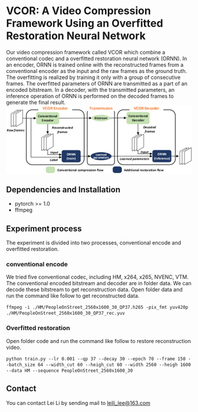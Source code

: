 # VCOR: A Video Compression Framework Using an Overfitted Restoration Neural Network


Our video compression framework called VCOR which combine a conventional codec and a overfitted restoration neural network (ORNN). In an encoder, ORNN is trained online with the reconstructed frames from a conventional encoder as the input and the raw frames as the ground truth. The overfitting is realized by training it only with a group of consecutive frames. The overfitted parameters of ORNN are transmitted as a part of an encoded bitstream. In a decoder, with the transmitted parameters, an inference operation of ORNN is performed on the decoded frames to generate the final result.
![framework](./img/framework.png)

## Dependencies and Installation
* pytorch >= 1.0
* ffmpeg

## Experiment process
The experiment is divided into two processes, conventional encode and overfitted restoration.
### conventional encode
We tried five conventional codec, including HM, x264, x265, NVENC, VTM. The conventional encoded bitstream and decoder are in folder data. We can decode these bitstream to get reconstruction data.
Open folder data and run the command like follow to get reconstructed data.
```
ffmpeg -i ./HM/PeopleOnStreet_2560x1600_30_QP37.h265 -pix_fmt yuv420p ./HM/PeopleOnStreet_2560x1600_30_QP37_rec.yuv
```

### Overfitted restoration
Open folder code and run the command like follow to restore reconstruction video.
```
python train.py --lr 0.001 --qp 37 --decay 30 --epoch 70 --frame 150 --batch_size 64 --width_cut 60 --heigh_cut 60 --width 2560 --heigh 1600 --data HM --sequence PeopleOnStreet_2560x1600_30
```


## Contact
You can contact Lei Li by sending mail to leili_lee@163.com